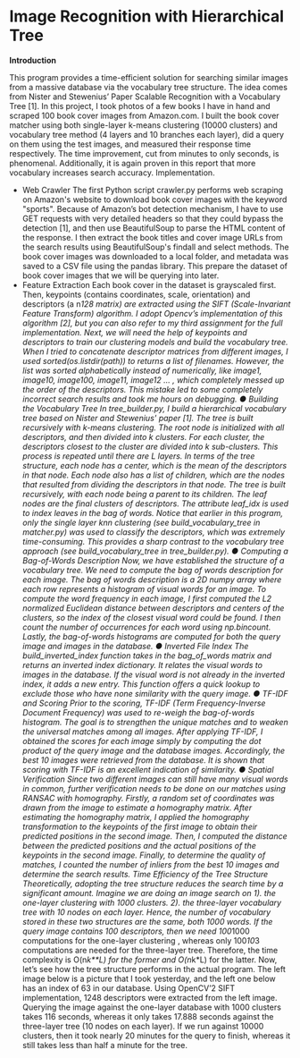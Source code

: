 # Image Recognition with Hierarchical Tree

**Introduction**
  
This program provides a time-efficient solution for searching similar images from a massive
database via the vocabulary tree structure. The idea comes from Nister and Stewenius’
Paper Scalable Recognition with a Vocabulary Tree [1]. In this project, I took photos of a few
books I have in hand and scraped 100 book cover images from Amazon.com. I built the book
cover matcher using both single-layer k-means clustering (10000 clusters) and vocabulary
tree method (4 layers and 10 branches each layer), did a query on them using the test
images, and measured their response time respectively. The time improvement, cut from
minutes to only seconds, is phenomenal. Additionally, it is again proven in this report that
more vocabulary increases search accuracy.
Implementation.

  - Web Crawler
The first Python script crawler.py performs web scraping on Amazon's website to download
book cover images with the keyword "sports". Because of Amazon’s bot detection
mechanism, I have to use GET requests with very detailed headers so that they could
bypass the detection [1], and then use BeautifulSoup to parse the HTML content of the
response. I then extract the book titles and cover image URLs from the search results using
BeautifulSoup's findall and select methods. The book cover images was downloaded to a
local folder, and metadata was saved to a CSV file using the pandas library. This prepare the
dataset of book cover images that we will be querying into later.
- Feature Extraction
Each book cover in the dataset is grayscaled first. Then, keypoints (contains coordinates,
scale, orientation) and descriptors (a n*128 matrix) are extracted using the SIFT
(Scale-Invariant Feature Transform) algorithm. I adopt Opencv’s implementation of this
algorithm [2], but you can also refer to my third assignment for the full implementation. Next,
we will need the help of keypoints and descriptors to train our clustering models and build
the vocabulary tree.
When I tried to concatenate descriptor matrices from different images, I used
sorted(os.listdir(path)) to returns a list of filenames. However, the list was sorted
alphabetically instead of numerically, like image1, image10, image100, image11, image12 …
, which completely messed up the order of the descriptors. This mistake led to some
completely incorrect search results and took me hours on debugging.
● Building the Vocabulary Tree
In tree_builder.py, I build a hierarchical vocabulary tree based on Nister and Stewenius'
paper [1]. The tree is built recursively with k-means clustering. The root node is initialized
with all descriptors, and then divided into k clusters. For each cluster, the descriptors closest
to the cluster are divided into k sub-clusters. This process is repeated until there are L
layers.
In terms of the tree structure, each node has a center, which is the mean of the descriptors
in that node. Each node also has a list of children, which are the nodes that resulted from
dividing the descriptors in that node. The tree is built recursively, with each node being a
parent to its children. The leaf nodes are the final clusters of descriptors. The attribute
leaf_idx is used to index leaves in the bag of words.
Notice that earlier in this program, only the single layer knn clustering (see
build_vocabulary_tree in matcher.py) was used to classify the descriptors, which was
extremely time-consuming. This provides a sharp contrast to the vocabulary tree approach
(see build_vocabulary_tree in tree_builder.py).
● Computing a Bag-of-Words Description
Now, we have established the structure of a vocabulary tree. We need to compute the bag of
words description for each image. The bag of words description is a 2D numpy array where
each row represents a histogram of visual words for an image. To compute the word
frequency in each image, I first computed the L2 normalized Euclidean distance between
descriptors and centers of the clusters, so the index of the closest visual word could be
found. I then count the number of occurrences for each word using np.bincount. Lastly, the
bag-of-words histograms are computed for both the query image and images in the
database.
● Inverted File Index
The build_inverted_index function takes in the bag_of_words matrix and returns an inverted
index dictionary. It relates the visual words to images in the database. If the visual word is
not already in the inverted index, it adds a new entry. This function offers a quick lookup to
exclude those who have none similarity with the query image.
● TF-IDF and Scoring
Prior to the scoring, TF-IDF (Term Frequency-Inverse Document Frequency) was used to
re-weigh the bag-of-words histogram. The goal is to strengthen the unique matches and to
weaken the universal matches among all images.
After applying TF-IDF, I obtained the scores for each image simply by computing the dot
product of the query image and the database images. Accordingly, the best 10 images were
retrieved from the database. It is shown that scoring with TF-IDF is an excellent indication of
similarity.
● Spatial Verification
Since two different images can still have many visual words in common, further verification
needs to be done on our matches using RANSAC with homography.
Firstly, a random set of coordinates was drawn from the image to estimate a homography
matrix. After estimating the homography matrix, I applied the homography transformation to
the keypoints of the first image to obtain their predicted positions in the second image. Then,
I computed the distance between the predicted positions and the actual positions of the
keypoints in the second image.
Finally, to determine the quality of matches, I counted the number of inliers from the best 10
images and determine the search results.
Time Efficiency of the Tree Structure
Theoretically, adopting the tree structure reduces the search time by a significant amount.
Imagine we are doing an image search on 1). the one-layer clustering with 1000 clusters. 2).
the three-layer vocabulary tree with 10 nodes on each layer. Hence, the number of
vocabulary stored in these two structures are the same, both 1000 words. If the query image
contains 100 descriptors, then we need 100*1000 computations for the one-layer clustering ,
whereas only 100*10*3 computations are needed for the three-layer tree. Therefore, the time
complexity is O(n*k**L) for the former and O(n*k*L) for the latter.
Now, let’s see how the tree structure performs in the actual program. The left image below is
a picture that I took yesterday, and the left one below has an index of 63 in our database.
Using OpenCV’2 SIFT implementation, 1248 descriptors were extracted from the left image.
Querying the image against the one-layer database with 1000 clusters takes 116 seconds,
whereas it only takes 17.888 seconds against the three-layer tree (10 nodes on each layer).
If we run against 10000 clusters, then it took nearly 20 minutes for the query to finish,
whereas it still takes less than half a minute for the tree.
